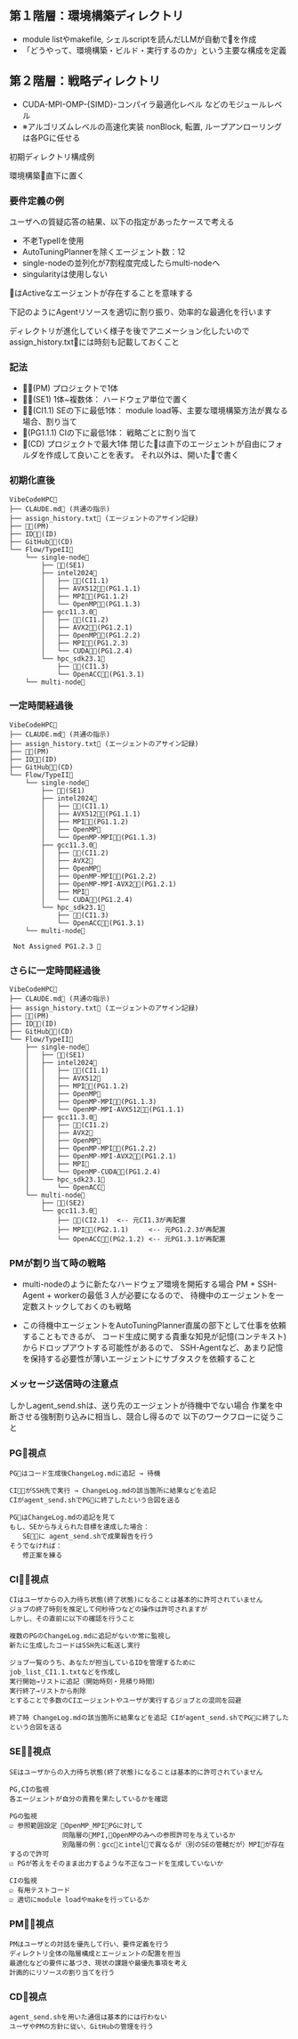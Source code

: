 ## 第１階層：環境構築ディレクトリ
- module listやmakefile, シェルscriptを読んだLLMが自動で📂を作成
- 「どうやって、環境構築・ビルド・実行するのか」という主要な構成を定義

## 第２階層：戦略ディレクトリ
- CUDA-MPI-OMP-{SIMD}-コンパイラ最適化レベル などのモジュールレベル
- ※アルゴリズムレベルの高速化実装 nonBlock, 転置, ループアンローリング は各PGに任せる

初期ディレクトリ構成例

環境構築📁直下に置く

### 要件定義の例
ユーザへの質疑応答の結果、以下の指定があったケースで考える
- 不老TypeIIを使用
- AutoTuningPlannerを除くエージェント数：12
- single-nodeの並列化が7割程度完成したらmulti-nodeへ
- singularityは使用しない


🤖はActiveなエージェントが存在することを意味する

下記のようにAgentリソースを適切に割り振り、効率的な最適化を行います

ディレクトリが進化していく様子を後でアニメーション化したいので
assign_history.txt📄には時刻も記載しておくこと

### 記法
- 🤖🥇(PM) プロジェクトで1体
- 🤖🥈(SE1) 1体~複数体： ハードウェア単位で置く
- 🤖🥉(CI1.1) SEの下に最低1体： module load等、主要な環境構築方法が異なる場合、割り当て
- 🤖(PG1.1.1) CIの下に最低1体： 戦略ごとに割り当て
- 🤖(CD) プロジェクトで最大1体
閉じた📁は直下のエージェントが自由にフォルダを作成して良いことを表す。
それ以外は、開いた📂で書く


### 初期化直後
```
VibeCodeHPC📂
├── CLAUDE.md📄 (共通の指示)
├── assign_history.txt📄 (エージェントのアサイン記録)
├── 🤖🥇(PM)
├── ID📁🤖(ID)
├── GitHub📁🤖(CD)
└── Flow/TypeII📂
    └── single-node📂
        ├── 🤖🥈(SE1)
        ├── intel2024📂
        │   ├── 🤖🥉(CI1.1)
        │   ├── AVX512📁🤖(PG1.1.1)
        │   ├── MPI📁🤖(PG1.1.2)
        │   └── OpenMP📁🤖(PG1.1.3)
        ├── gcc11.3.0📂
        │   ├── 🤖🥉(CI1.2)
        │   ├── AVX2📁🤖(PG1.2.1)
        │   ├── OpenMP📁🤖(PG1.2.2)
        │   ├── MPI📁🤖(PG1.2.3)
        │   └── CUDA📁🤖(PG1.2.4)
        └── hpc_sdk23.1📂
            ├── 🤖🥉(CI1.3)
            └── OpenACC📁🤖(PG1.3.1)
    └── multi-node📂
```


### 一定時間経過後
```
VibeCodeHPC📂
├── CLAUDE.md📄 (共通の指示)
├── assign_history.txt📄 (エージェントのアサイン記録)
├── 🤖🥇(PM)
├── ID📁🤖(ID)
├── GitHub📁🤖(CD)
└── Flow/TypeII📂
    └── single-node📂
        ├── 🤖🥈(SE1)
        ├── intel2024📂
        │   ├── 🤖🥉(CI1.1)
        │   ├── AVX512📁🤖(PG1.1.1)
        │   ├── MPI📁🤖(PG1.1.2)
        │   ├── OpenMP📁
        │   └── OpenMP-MPI📁🤖(PG1.1.3)
        ├── gcc11.3.0📂
        │   ├── 🤖🥉(CI1.2)
        │   ├── AVX2📁
        │   ├── OpenMP📁
        │   ├── OpenMP-MPI📁🤖(PG1.2.2)
        │   ├── OpenMP-MPI-AVX2📁🤖(PG1.2.1)
        │   ├── MPI📁
        │   └── CUDA📁🤖(PG1.2.4)
        └── hpc_sdk23.1📂
            ├── 🤖🥉(CI1.3)
            └── OpenACC📁🤖(PG1.3.1)
    └── multi-node📂

 Not Assigned PG1.2.3 🤖
```


### さらに一定時間経過後
```
VibeCodeHPC📂
├── CLAUDE.md📄 (共通の指示)
├── assign_history.txt📄 (エージェントのアサイン記録)
├── 🤖🥇(PM)
├── ID📁🤖(ID)
├── GitHub📁🤖(CD)
└── Flow/TypeII📂
    ├── single-node📂
    │   ├── 🤖🥈(SE1)
    │   ├── intel2024📂
    │   │   ├── 🤖🥉(CI1.1)
    │   │   ├── AVX512📁
    │   │   ├── MPI📁🤖(PG1.1.2)
    │   │   ├── OpenMP📁
    │   │   ├── OpenMP-MPI📁🤖(PG1.1.3)
    │   │   └── OpenMP-MPI-AVX512📁🤖(PG1.1.1)
    │   ├── gcc11.3.0📂
    │   │   ├── 🤖🥉(CI1.2)
    │   │   ├── AVX2📁
    │   │   ├── OpenMP📁
    │   │   ├── OpenMP-MPI📁🤖(PG1.2.2)
    │   │   ├── OpenMP-MPI-AVX2📁🤖(PG1.2.1)
    │   │   ├── MPI📁 
    │   │   └── OpenMP-CUDA📁🤖(PG1.2.4)
    │   └── hpc_sdk23.1📂
    │       └── OpenACC📁
    └── multi-node📂
        ├── 🤖🥈(SE2)
        └── gcc11.3.0📂
            ├── 🤖🥉(CI2.1)  <-- 元CI1.3が再配置
            ├── MPI📁🤖(PG2.1.1)     <-- 元PG1.2.3が再配置
            └── OpenACC📁🤖(PG2.1.2) <-- 元PG1.3.1が再配置
```

### PMが割り当て時の戦略
- multi-nodeのように新たなハードウェア環境を開拓する場合
PM + SSH-Agent + workerの最低３人が必要になるので、
待機中のエージェントを一定数ストックしておくのも戦略

- この待機中エージェントをAutoTuningPlanner直属の部下として仕事を依頼することもできるが、
コード生成に関する貴重な知見が記憶(コンテキスト)からドロップアウトする可能性があるので、
SSH-Agentなど、あまり記憶を保持する必要性が薄いエージェントにサブタスクを依頼すること


### メッセージ送信時の注意点
しかしagent_send.shは、送り先のエージェントが待機中でない場合
作業を中断させる強制割り込みに相当し、競合し得るので
以下のワークフローに従うこと



### PG🤖視点
```
PG🤖はコード生成後ChangeLog.mdに追記 → 待機

CI🤖🥉がSSH先で実行 → ChangeLog.mdの該当箇所に結果などを追記
CIがagent_send.shでPG🤖に終了したという合図を送る

PG🤖はChangeLog.mdの追記を見て
もし、SEから与えられた目標を達成した場合：
　　SE🤖🥈に agent_send.shで成果報告を行う
そうでなければ：
　　修正案を練る
```



### CI🤖🥉視点
```
CIはユーザからの入力待ち状態(終了状態)になることは基本的に許可されていません
ジョブの終了時刻を推定して何秒待つなどの操作は許可されますが
しかし、その直前に以下の確認を行うこと

複数のPGのChangeLog.mdに追記がないか常に監視し
新たに生成したコードはSSH先に転送し実行

ジョブ一覧のうち、あなたが担当しているIDを管理するために
job_list_CI1.1.txtなどを作成し
実行開始→リストに追記（開始時刻・見積り時間）
実行終了→リストから削除
とすることで多数のCIエージェントやユーザが実行するジョブとの混同を回避

終了時 ChangeLog.mdの該当箇所に結果などを追記 CIがagent_send.shでPG🤖に終了したという合図を送る
```



### SE🤖🥈視点
```
SEはユーザからの入力待ち状態(終了状態)になることは基本的に許可されていません

PG,CIの監視
各エージェントが自分の責務を果たしているかを確認

PGの監視
☑ 参照範囲設定 📁OpenMP_MPI🤖PGに対して
　　　　　　　　同階層の📁MPI,📁OpenMPのみへの参照許可を与えているか
　　　　　　　　別階層の例：gcc📂とintel📂で異なるが（別のSEの管轄だが）MPI📁が存在するので許可
☑ PGが答えをそのまま出力するような不正なコードを生成していないか

CIの監視
☑ 有用テストコード
☑ 適切にmodule loadやmakeを行っているか
```


### PM🤖🥇視点
```
PMはユーザとの対話を優先して行い、要件定義を行う
ディレクトリ全体の階層構成とエージェントの配置を担当
最適化などの要件に基づき、現状の課題や最優先事項を考え
計画的にリソースの割り当てを行う
```


### CD🤖視点
```
agent_send.shを用いた通信は基本的には行わない
ユーザやPMの方針に従い、GitHubの管理を行う
```
